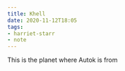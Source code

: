 ```yaml
---
title: Khell
date: 2020-11-12T18:05
tags:
- harriet-starr
- note
---
```


This is the planet where Autok is from
